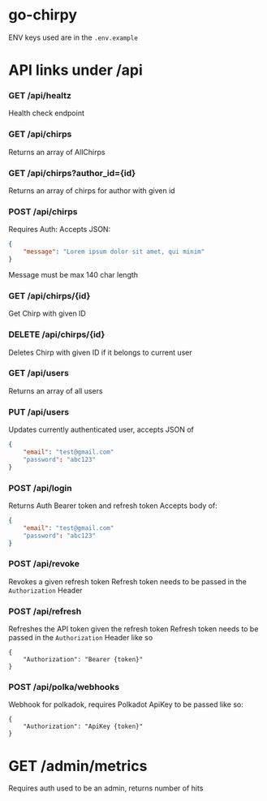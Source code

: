 # go-chirpy

ENV keys used are in the `.env.example`

# API links under /api

### GET /api/healtz

Health check endpoint

### GET /api/chirps

Returns an array of AllChirps

### GET /api/chirps?author_id={id}

Returns an array of chirps for author with given id

### POST /api/chirps

Requires Auth:
Accepts JSON:

```JSON
{
    "message": "Lorem ipsum dolor sit amet, qui minim"
}
```

Message must be max 140 char length

### GET /api/chirps/{id}

Get Chirp with given ID

### DELETE /api/chirps/{id}

Deletes Chirp with given ID if it belongs to current user

### GET /api/users

Returns an array of all users

### PUT /api/users

Updates currently authenticated user, accepts JSON of

```JSON
{
	"email": "test@gmail.com"
	"password": "abc123"
}
```

### POST /api/login

Returns Auth Bearer token and refresh token
Accepts body of:

```JSON
{
	"email": "test@gmail.com"
	"password": "abc123"
}
```

### POST /api/revoke

Revokes a given refresh token
Refresh token needs to be passed in the `Authorization` Header

### POST /api/refresh

Refreshes the API token given the refresh token
Refresh token needs to be passed in the `Authorization` Header like so

```
{
    "Authorization": "Bearer {token}"
}
```

### POST /api/polka/webhooks

Webhook for polkadok, requires Polkadot ApiKey to be passed like so:

```
{
    "Authorization": "ApiKey {token}"
}
```

# GET /admin/metrics

Requires auth used to be an admin, returns number of hits
